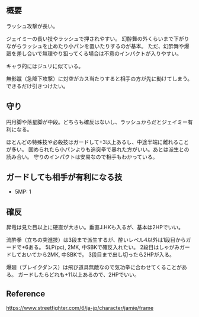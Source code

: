 ## 概要

ラッシュ攻撃が長い。

ジェイミーの長い技やラッシュで押されやすい。
幻酔舞の外くらいまで下がりながらラッシュを止めたり小パンを置いたりするのが基本。
ただ、幻酔舞や爆廻を差し合いで無理やり狙ってくる場合は不意のインパクトが入りやすい。

キャラ的にはジュリに似ている。

無影蹴（急降下攻撃）に対空がカス当たりすると相手の方が先に動けてしまう。できるだけ引きつけたい。

## 守り

円月脚や落星脚が中段。どちらも確反はないし、ラッシュからだとジェイミー有利になる。

ほとんどの特殊技や必殺技はガードして+3以上あるし、中途半端に離れることが多い。
固められたら小パンよりも追突拳で暴れた方がいい。あとは派生との読み合い。
守りのインパクトは安易なので相手もわかっている。

## ガードしても相手が有利になる技

- 5MP: 1

## 確反

昇竜は見た目以上に硬直が大きい。垂直J.HKも入るが、基本は2HPでいい。

流酔拳（立ちの突進技）は3段まで派生するが、酔いレベル4以外は1段目からガードで+6ある。
5LP(pc), 2MK, 中SBKで確反入れたい。
2段目はしゃがみガードしておいてから2MK, 中SBKで。
3段目まで出し切ったら2HPが入る。

爆廻（ブレイクダンス）は飛び道具無敵なので気功拳に合わせてくることがある。
ガードしたらどれも+11以上あるので、2HPでいい。

## Reference

https://www.streetfighter.com/6/ja-jp/character/jamie/frame
